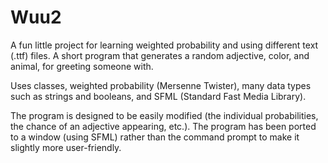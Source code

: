 # Wuu2

A fun little project for learning weighted probability and using different text (.ttf) files.
A short program that generates a random adjective, color, and animal, for greeting someone with.

Uses classes, weighted probability (Mersenne Twister), many data types such as strings and booleans, and SFML (Standard Fast Media Library).

The program is designed to be easily modified (the individual probabilities, the chance of an adjective appearing, etc.).
The program has been ported to a window (using SFML) rather than the command prompt to make it slightly more user-friendly.
